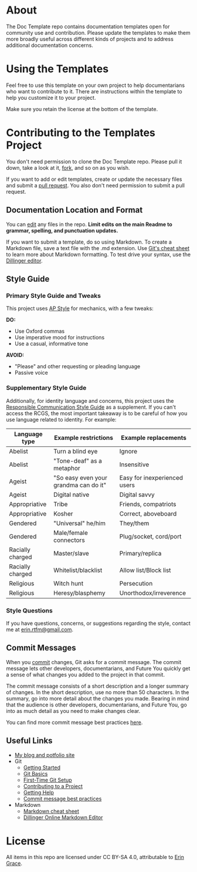 # About
The Doc Template repo contains documentation templates open for community use and contribution. Please update the templates to make them more broadly useful across different kinds of projects and to address additional documentation concerns. 

# Using the Templates
Feel free to use this template on your own project to help documentarians who want to contribute to it. There are instructions within the template to help you customize it to your project. 

Make sure you retain the license at the bottom of the template.

# Contributing to the Templates Project
You don't need permission to clone the Doc Template repo. Please pull it down, take a look at it, [fork](https://git-scm.com/book/en/v2/GitHub-Contributing-to-a-Project#_forking_projects), and so on as you wish. 

If you want to add or edit templates, create or update the necessary files and submit a [pull request](https://git-scm.com/book/en/v2/GitHub-Contributing-to-a-Project#_creating_a_pull_request). You also don't need permission to submit a pull request.

## Documentation Location and Format
You can [edit](https://help.github.com/articles/editing-files-in-another-user-s-repository/) any files in the repo. __Limit edits on the main Readme to grammar, spelling, and punctuation updates.__

If you want to submit a template, do so using Markdown. To create a Markdown file, save a text file with the .md extension. Use [Git's cheat sheet](https://github.com/adam-p/markdown-here/wiki/Markdown-Cheatsheet) to learn more about Markdown formatting. To test drive your syntax, use the [Dillinger editor](https://dillinger.io/).

## Style Guide
### Primary Style Guide and Tweaks
This project uses [AP Style](https://www.apstylebook.com/) for mechanics, with a few tweaks:

__DO:__
- Use Oxford commas
- Use imperative mood for instructions
- Use a casual, informative tone

__AVOID:__
- "Please" and other requesting or pleading language
- Passive voice

### Supplementary Style Guide
Additionally, for identity language and concerns, this project uses the [Responsible Communication Style Guide](https://rcstyleguide.com/) as a supplement. If you can't access the RCGS, the most important takeaway is to be careful of how you use language related to identity. For example:

| Language type | Example restrictions | Example replacements |
| --- | ---| ---|
| Abelist | Turn a blind eye | Ignore |
| Abelist | "Tone-deaf" as a metaphor | Insensitive | 
| Ageist | "So easy even your grandma can do it" | Easy for inexperienced users |
| Ageist | Digital native | Digital savvy |
| Appropriative | Tribe | Friends, compatriots |
| Appropriative | Kosher | Correct, aboveboard |
| Gendered | "Universal" he/him | They/them |
| Gendered | Male/female connectors | Plug/socket, cord/port |
| Racially charged | Master/slave | Primary/replica |
| Racially charged | Whitelist/blacklist | Allow list/Block list |
| Religious | Witch hunt | Persecution |
| Religious | Heresy/blasphemy | Unorthodox/irreverence | 
 
### Style Questions
If you have questions, concerns, or suggestions regarding the style, contact me at [erin.rtfm@gmail.com](mailto:erin.rtfm@gmail.com).

## Commit Messages
When you [commit](https://git-scm.com/book/en/v1/Git-Basics-Recording-Changes-to-the-Repository#Committing-Your-Changes) changes, Git asks for a commit message. The commit message lets other developers, documentarians, and Future You quickly get a sense of what changes you added to the project in that commit.

The commit message consists of a short description and a longer summary of changes. In the short description, use no more than 50 characters. In the summary, go into more detail about the changes you made. Bearing in mind that the audience is other developers, documentarians, and Future You, go into as much detail as you need to make changes clear. 

You can find more commit message best practices [here](https://chris.beams.io/posts/git-commit/).

## Useful Links
- [My blog and potfolio site](https://readthefriendlymanual.com/)
- Git
  - [Getting Started](https://git-scm.com/book/en/v1/Getting-Started)
  - [Git Basics](https://git-scm.com/book/en/v2/Getting-Started-Git-Basics)
  - [First-Time Git Setup](https://git-scm.com/book/en/v2/Getting-Started-First-Time-Git-Setup)
  - [Contributing to a Project](https://git-scm.com/book/en/v2/GitHub-Contributing-to-a-Project)
  - [Getting Help](https://git-scm.com/book/en/v1/Getting-Started-Getting-Help)
  - [Commit message best practices](https://chris.beams.io/posts/git-commit/)
- Markdown
  - [Markdown cheat sheet](https://github.com/adam-p/markdown-here/wiki/Markdown-Cheatsheet)
  - [Dillinger Online Markdown Editor](https://dillinger.io/)

# License
All items in this repo are licensed under CC BY-SA 4.0, attributable to [Erin Grace](https://readthefriendlymanual.com/).
